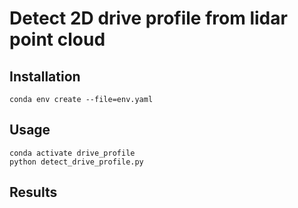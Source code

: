 # Detect 2D drive profile from lidar point cloud

## Installation 
```
conda env create --file=env.yaml
```

## Usage
```
conda activate drive_profile
python detect_drive_profile.py
```

## Results